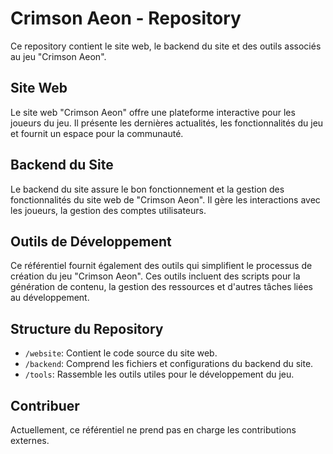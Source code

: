 # Crimson Aeon - Repository

Ce repository contient le site web, le backend du site et des outils associés au jeu "Crimson Aeon".

## Site Web

Le site web "Crimson Aeon" offre une plateforme interactive pour les joueurs du jeu. Il présente les dernières actualités, les fonctionnalités du jeu et fournit un espace pour la communauté.

## Backend du Site

Le backend du site assure le bon fonctionnement et la gestion des fonctionnalités du site web de "Crimson Aeon". Il gère les interactions avec les joueurs, la gestion des comptes utilisateurs.

## Outils de Développement

Ce référentiel fournit également des outils qui simplifient le processus de création du jeu "Crimson Aeon". Ces outils incluent des scripts pour la génération de contenu, la gestion des ressources et d'autres tâches liées au développement.

## Structure du Repository

- `/website`: Contient le code source du site web.
- `/backend`: Comprend les fichiers et configurations du backend du site.
- `/tools`: Rassemble les outils utiles pour le développement du jeu.

## Contribuer

Actuellement, ce référentiel ne prend pas en charge les contributions externes.

